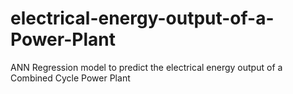 # electrical-energy-output-of-a-Power-Plant
ANN Regression model to predict the electrical energy output of a Combined Cycle Power Plant
